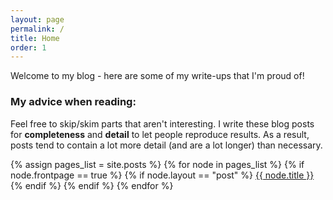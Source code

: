 ```yaml
---
layout: page
permalink: /
title: Home
order: 1
---
```


Welcome to my blog - here are some of my write-ups that I'm proud of! 

### My advice when reading:
Feel free to skip/skim parts that aren't interesting. I write these blog posts for **completeness** and **detail** to let people reproduce results. As a result, posts tend to contain a lot more detail (and are a lot longer) than necessary. 

{% assign pages_list = site.posts %}
{% for node in pages_list %}
{% if node.frontpage == true %}
  {% if node.layout == "post" %}
  	<a href="{{ node.url }}">{{ node.title }}</a><br>
  {% endif %}
{% endif %}
{% endfor %}